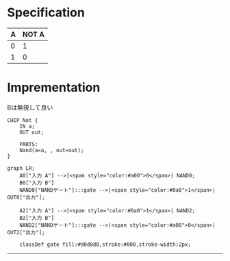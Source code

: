 # Specification
|A| NOT A|
|---|---|
|0|1|
|1|0|

# Imprementation
Bは無視して良い

```hdl
CHIP Not {
	IN a;
	OUT out;
	
	PARTS:
	Nand(a=a, , out=out);
}
```
```mermaid
graph LR;
    A0["入力 A"] -->|<span style="color:#a00">0</span>| NAND0;
    B0["入力 B"] 
    NAND0["NANDゲート"]:::gate -->|<span style="color:#0a0">1</span>| OUT0["出力"];

    A2["入力 A"] -->|<span style="color:#0a0">1</span>| NAND2;
    B2["入力 B"]
    NAND2["NANDゲート"]:::gate -->|<span style="color:#a00">0</span>| OUT2["出力"];

    classDef gate fill:#d0d0d0,stroke:#000,stroke-width:2px;
```
---